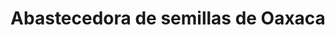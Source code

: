 ---
title: "Abastecedora de semillas de Oaxaca"
url: /oaxaca-de-juarez/abastecedora-de-semillas-de-oaxaca-boulevard-eucaliptos/
shop: comodidad
---